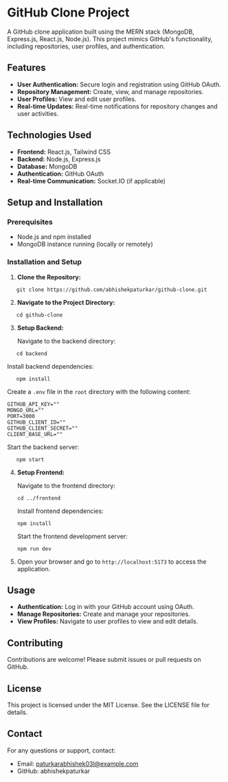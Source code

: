# GitHub Clone Project

A GitHub clone application built using the MERN stack (MongoDB, Express.js, React.js, Node.js). This project mimics GitHub's functionality, including repositories, user profiles, and authentication.

## Features

- **User Authentication:** Secure login and registration using GitHub OAuth.
- **Repository Management:** Create, view, and manage repositories.
- **User Profiles:** View and edit user profiles.
- **Real-time Updates:** Real-time notifications for repository changes and user activities.

## Technologies Used

- **Frontend:** React.js, Tailwind CSS
- **Backend:** Node.js, Express.js
- **Database:** MongoDB
- **Authentication:** GitHub OAuth
- **Real-time Communication:** Socket.IO (if applicable)

## Setup and Installation

### Prerequisites

- Node.js and npm installed
- MongoDB instance running (locally or remotely)

### Installation and Setup

1. **Clone the Repository:**

```
   git clone https://github.com/abhishekpaturkar/github-clone.git
```

2. **Navigate to the Project Directory:**

```
   cd github-clone
```

3. **Setup Backend:**

   Navigate to the backend directory:

```
   cd backend
```

Install backend dependencies:

```
   npm install
```

Create a `.env` file in the `root` directory with the following content:

```
GITHUB_API_KEY=""
MONGO_URL=""
PORT=3000
GITHUB_CLIENT_ID=""
GITHUB_CLIENT_SECRET=""
CLIENT_BASE_URL=""

```

Start the backend server:

```
   npm start
```

4. **Setup Frontend:**

   Navigate to the frontend directory:

   ```
   cd ../frontend
   ```

   Install frontend dependencies:

   ```
   npm install
   ```

   Start the frontend development server:

   ```
   npm run dev
   ```

5. Open your browser and go to `http://localhost:5173` to access the application.

## Usage

- **Authentication:** Log in with your GitHub account using OAuth.
- **Manage Repositories:** Create and manage your repositories.
- **View Profiles:** Navigate to user profiles to view and edit details.

## Contributing

Contributions are welcome! Please submit issues or pull requests on GitHub.

## License

This project is licensed under the MIT License. See the LICENSE file for details.

## Contact

For any questions or support, contact:

- Email: paturkarabhishek03l@example.com
- GitHub: abhishekpaturkar
